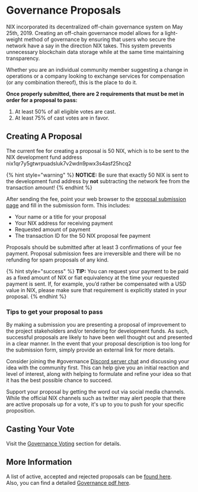 # Governance Proposals

NIX incorporated its decentralized off-chain governance system on May 25th, 2019. Creating an off-chain governance model allows for a light-weight method of governance by ensuring that users who secure the network have a say in the direction NIX takes. This system prevents unnecessary blockchain data storage while at the same time maintaining transparency.

Whether you are an individual community member suggesting a change in operations or a company looking to exchange services for compensation \(or any combination thereof\), this is the place to do it.

**Once properly submitted, there are 2 requirements that must be met in order for a proposal to pass:**

1. At least 50% of all eligible votes are cast.
2. At least 75% of cast votes are in favor.

## Creating A Proposal

The current fee for creating a proposal is 50 NIX, which is to be sent to the NIX development fund address nix1qr7y5gtwrpuadsluk7v2wdn9pwx3s4asf25hcq2

{% hint style="warning" %}
**NOTICE:** Be sure that exactly 50 NIX is sent to the development fund address by **not** subtracting the network fee from the transaction amount!
{% endhint %}

After sending the fee, point your web browser to the [proposal submission page](https://governance.nixplatform.io/#/submit) and fill in the submission form. This includes:

* Your name or a title for your proposal
* Your NIX address for receiving payment
* Requested amount of payment
* The transaction ID for the 50 NIX proposal fee payment

Proposals should be submitted after at least 3 confirmations of your fee payment. Proposal submission fees are irreversible and there will be no refunding for spam proposals of any kind.

{% hint style="success" %}
**TIP:** You can request your payment to be paid as a fixed amount of NIX or fiat equivalency at the time your requested payment is sent. If, for example, you’d rather be compensated with a USD value in NIX, please make sure that requirement is explicitly stated in your proposal.
{% endhint %}

### Tips to get your proposal to pass

By making a submission you are presenting a proposal of improvement to the project stakeholders and/or tendering for development funds. As such, successful proposals are likely to have been well thought out and presented in a clear manner. In the event that your proposal description is too long for the submission form, simply provide an external link for more details.

Consider joining the \#governance [Discord server chat](https://discordapp.com/invite/HGuvDTW) and discussing your idea with the community first. This can help give you an initial reaction and level of interest, along with helping to formulate and refine your idea so that it has the best possible chance to succeed.

Support your proposal by getting the word out via social media channels. While the official NIX channels such as twitter may alert people that there are active proposals up for a vote, it's up to you to push for your specific proposition.

## Casting Your Vote

Visit the [Governance Voting](../wallet-functionality/governance-voting.md) section for details.

## More Information

A list of active, accepted and rejected proposals can be [found here](https://governance.nixplatform.io/#/proposals).  
Also, you can find a detailed [Governance pdf here](https://nixplatform.io/wp-content/uploads/2019/02/NixGovernance.pdf).


